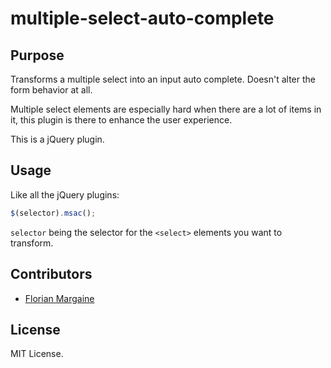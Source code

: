 multiple-select-auto-complete
===

Purpose
---

Transforms a multiple select into an input auto complete. Doesn't alter the form
behavior at all.

Multiple select elements are especially hard when there are a lot of items in it,
this plugin is there to enhance the user experience.

This is a jQuery plugin.

Usage
---

Like all the jQuery plugins:

```javascript
$(selector).msac();
```

`selector` being the selector for the `<select>` elements you want to transform.

Contributors
---

- [Florian Margaine](http://margaine.com)

License
---

MIT License.
